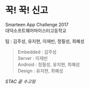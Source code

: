 # 꾹! 꾹! 신고 

Smarteen App Challenge 2017 <br> 
대덕소프트웨어마이스터고등학교 <br>

팀 : 김주성, 유지현, 이재빈, 정필성, 최혜성

>Embedded : 김주성 <br>
>Server : 이재빈 <br>
>Android : 정필성, 유지현, 최혜성 <br>
>Design : 유지현, 최혜성


*STAC 끝 수고링*